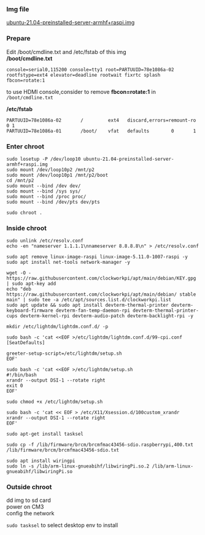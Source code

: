 ### Img file

[ubuntu-21.04-preinstalled-server-armhf+raspi.img](https://cdimage.ubuntu.com/releases/21.04/release/ubuntu-21.04-preinstalled-server-armhf+raspi.img.xz)

### Prepare
Edit /boot/cmdline.txt and /etc/fstab of this img   
**/boot/cmdline.txt**  
```
console=serial0,115200 console=tty1 root=PARTUUID=78e1086a-02  rootfstype=ext4 elevator=deadline rootwait fixrtc splash fbcon=rotate:1
```
to use HDMI console,consider to remove **fbcon=rotate:1** in `/boot/cmdline.txt`

**/etc/fstab**  
```
PARTUUID=78e1086a-02   	   /         ext4   discard,errors=remount-ro       0 1
PARTUUID=78e1086a-01       /boot/    vfat   defaults        0       1
```

### Enter chroot
```
sudo losetup -P /dev/loop10 ubuntu-21.04-preinstalled-server-armhf+raspi.img
sudo mount /dev/loop10p2 /mnt/p2
sudo mount /dev/loop10p1 /mnt/p2/boot
cd /mnt/p2
sudo mount --bind /dev dev/
sudo mount --bind /sys sys/
sudo mount --bind /proc proc/
sudo mount --bind /dev/pts dev/pts

sudo chroot .
```

### Inside chroot
```
sudo unlink /etc/resolv.conf
echo -en "nameserver 1.1.1.1\nnameserver 8.8.8.8\n" > /etc/resolv.conf

sudo apt remove linux-image-raspi linux-image-5.11.0-1007-raspi -y
sudo apt install net-tools network-manager -y

wget -O - https://raw.githubusercontent.com/clockworkpi/apt/main/debian/KEY.gpg | sudo apt-key add 
echo "deb https://raw.githubusercontent.com/clockworkpi/apt/main/debian/ stable main" | sudo tee -a /etc/apt/sources.list.d/clockworkpi.list
sudo apt update && sudo apt install devterm-thermal-printer devterm-keyboard-firmware devterm-fan-temp-daemon-rpi devterm-thermal-printer-cups devterm-kernel-rpi devterm-audio-patch devterm-backlight-rpi -y

```

```
mkdir /etc/lightdm/lightdm.conf.d/ -p

sudo bash -c 'cat <<EOF >/etc/lightdm/lightdm.conf.d/99-cpi.conf 
[SeatDefaults]

greeter-setup-script=/etc/lightdm/setup.sh
EOF'

sudo bash -c 'cat <<EOF >/etc/lightdm/setup.sh
#!/bin/bash
xrandr --output DSI-1 --rotate right
exit 0
EOF'

sudo chmod +x /etc/lightdm/setup.sh

sudo bash -c 'cat << EOF > /etc/X11/Xsession.d/100custom_xrandr
xrandr --output DSI-1 --rotate right
EOF'
```

`sudo apt-get install tasksel`

`sudo cp -f /lib/firmware/brcm/brcmfmac43456-sdio.raspberrypi,400.txt /lib/firmware/brcm/brcmfmac43456-sdio.txt`

`sudo apt install wiringpi`  
`sudo ln -s /lib/arm-linux-gnueabihf/libwiringPi.so.2 /lib/arm-linux-gnueabihf/libwiringPi.so`  

### Outside chroot

dd img to sd card    
power on CM3   
config the network    

`sudo tasksel` to select desktop env to install 

